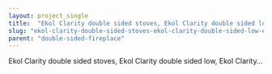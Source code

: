 ```yaml
---
layout: project_single
title:  "Ekol Clarity double sided stoves, Ekol Clarity double sided low, Ekol Clarity…"
slug: "ekol-clarity-double-sided-stoves-ekol-clarity-double-sided-low-ekol-clarity"
parent: "double-sided-fireplace"
---
```

Ekol Clarity double sided stoves, Ekol Clarity double sided low, Ekol Clarity…
